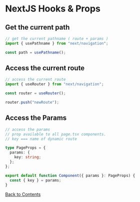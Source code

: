 # NextJS Hooks & Props

## Get the current path

```ts
// get the current pathname ( route + params )
import { usePathname } from "next/navigation";

const path = usePathname();
```

## Access the current route

```ts
// access the current route
import { useRouter } from "next/navigation";

const router = useRouter();

router.push("newRoute");
```

## Access the Params

```ts
// access the params
// prop available to all page.tsx components.
// key === name of dynamic route

type PageProps = {
  params: {
    key: string;
  };
};

export default function Component({ params }: PageProps) {
  const { key } = params;
}
```

[Back to Contents](../README.md)
